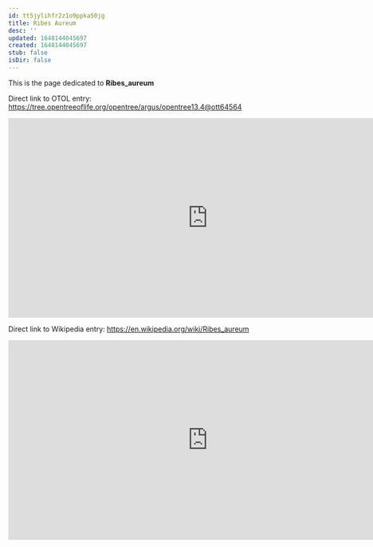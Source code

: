 ```yaml
---
id: tt5jylihfr2z1o9ppka50jg
title: Ribes Aureum
desc: ''
updated: 1648144045697
created: 1648144045697
stub: false
isDir: false
---
```

This is the page dedicated to **Ribes_aureum**


Direct link to OTOL entry: https://tree.opentreeoflife.org/opentree/argus/opentree13.4@ott64564



<html>
    <body>
    <iframe src="https://tree.opentreeoflife.org/opentree/argus/opentree13.4@ott64564"
    width="800" height="400" frameborder="0" allowfullscreen> </iframe>
    </body>
</html>
    


Direct link to Wikipedia entry: https://en.wikipedia.org/wiki/Ribes_aureum



<html>
    <body>
    <iframe src="https://en.wikipedia.org/wiki/Ribes_aureum"
    width="800" height="400" frameborder="0" allowfullscreen> </iframe>
    </body>
</html>
    

